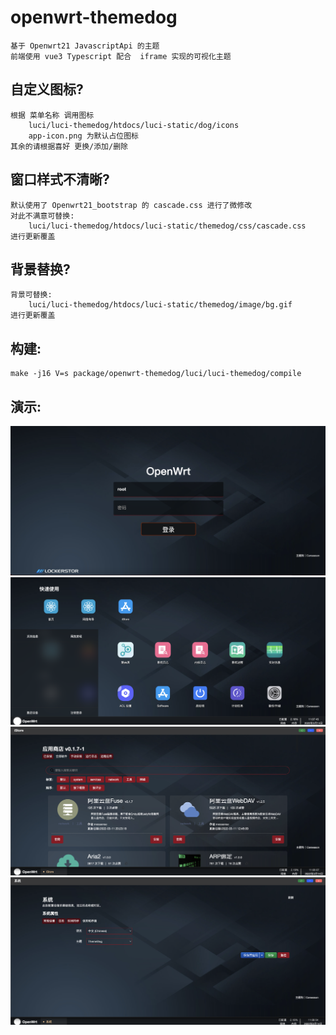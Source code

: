 #   openwrt-themedog
    基于 Openwrt21 JavascriptApi 的主题
    前端使用 vue3 Typescript 配合  iframe 实现的可视化主题

##  自定义图标?
    根据 菜单名称 调用图标
        luci/luci-themedog/htdocs/luci-static/dog/icons
        app-icon.png 为默认占位图标
    其余的请根据喜好 更换/添加/删除

##  窗口样式不清晰?
    默认使用了 Openwrt21_bootstrap 的 cascade.css 进行了微修改
    对此不满意可替换:
        luci/luci-themedog/htdocs/luci-static/themedog/css/cascade.css
    进行更新覆盖

##  背景替换?
    背景可替换:
        luci/luci-themedog/htdocs/luci-static/themedog/image/bg.gif
    进行更新覆盖

##  构建:
    make -j16 V=s package/openwrt-themedog/luci/luci-themedog/compile
## 演示:
![](./demo/demo1.png)
![](./demo/demo2.png)
![](./demo/demo3.png)
![](./demo/demo4.png)
